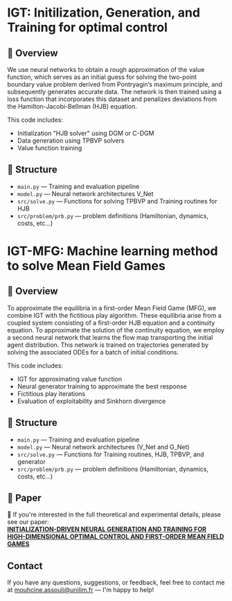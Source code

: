 # IGT: Initilization, Generation, and Training for optimal control

## 📌 Overview

We use neural networks to obtain a rough approximation of the value function, which serves as an initial guess for solving the two-point boundary value problem derived from Pontryagin’s maximum principle, and subsequently generates accurate data. The network is then trained using a loss function that incorporates this dataset and penalizes deviations from the Hamilton-Jacobi-Bellman (HJB) equation.

This code includes:
- Initialization "HJB solver" using DGM or C-DGM
- Data generation using TPBVP solvers
- Value function training

## 🔧 Structure

- `main.py` — Training and evaluation pipeline
- `model.py` — Neural network architectures V_Net
- `src/solve.py` — Functions for solving TPBVP and Training routines for HJB
- `src/problem/prb.py` — problem definitions (Hamiltonian, dynamics, costs, etc...)


# IGT-MFG: Machine learning method to solve Mean Field Games

## 📌 Overview

To approximate the equilibria in a first-order Mean Field Game (MFG), we combine IGT with the fictitious play algorithm. These equilibria arise from a coupled system consisting of a first-order HJB equation and a continuity equation. To approximate the solution of the continuity equation, we employ a second neural network that learns the flow map transporting the initial agent distribution. This network is trained on trajectories generated by solving the associated ODEs for a batch of initial conditions. 

This code includes:
- IGT for approximating value function
- Neural generator training to approximate the best response
- Fictitious play iterations
- Evaluation of exploitability and Sinkhorn divergence

## 🔧 Structure

- `main.py` — Training and evaluation pipeline
- `model.py` — Neural network architectures (V_Net and G_Net)
- `src/solve.py` — Functions for Training routines, HJB, TPBVP, and generator
- `src/problem/prb.py` — problem definitions (Hamiltonian, dynamics, costs, etc...)

## 📄 Paper

📝 If you're interested in the full theoretical and experimental details, please see our paper:  
**[INITIALIZATION-DRIVEN NEURAL GENERATION AND TRAINING FOR
HIGH-DIMENSIONAL OPTIMAL CONTROL AND FIRST-ORDER MEAN FIELD
GAMES](https://arxiv.org/pdf/2507.15126)**

## Contact

If you have any questions, suggestions, or feedback,  feel free to contact me at [mouhcine.assouli@unilim.fr](mailto:mouhcine.assouli@unilim.fr) — I'm happy to help!

